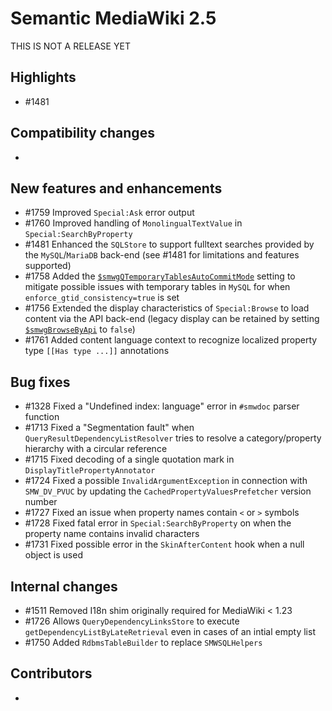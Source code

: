 # Semantic MediaWiki 2.5

THIS IS NOT A RELEASE YET

## Highlights

* #1481

## Compatibility changes

*

## New features and enhancements

* #1759 Improved `Special:Ask` error output 
* #1760 Improved handling of `MonolingualTextValue` in `Special:SearchByProperty`
* #1481 Enhanced the `SQLStore` to support fulltext searches provided by the `MySQL`/`MariaDB` back-end (see #1481 for limitations and features supported)
* #1758 Added the [`$smwgQTemporaryTablesAutoCommitMode`](https://www.semantic-mediawiki.org/wiki/Help:$smwgQTemporaryTablesAutoCommitMode) setting to mitigate possible issues with temporary tables in `MySQL` for when `enforce_gtid_consistency=true` is set
* #1756 Extended the display characteristics of `Special:Browse` to load content via the API back-end (legacy display can be retained by setting [`$smwgBrowseByApi`](https://www.semantic-mediawiki.org/wiki/Help:$smwgBrowseByApi) to `false`) 
* #1761 Added content language context to recognize localized property type `[[Has type ...]]` annotations

## Bug fixes

* #1328 Fixed a "Undefined index: language" error in `#smwdoc` parser function
* #1713 Fixed a "Segmentation fault" when `QueryResultDependencyListResolver` tries to resolve a category/property hierarchy with a circular reference
* #1715 Fixed decoding of a single quotation mark in `DisplayTitlePropertyAnnotator`
* #1724 Fixed a possible `InvalidArgumentException` in connection with `SMW_DV_PVUC` by updating the `CachedPropertyValuesPrefetcher` version number
* #1727 Fixed an issue when property names contain `<` or `>` symbols 
* #1728 Fixed fatal error in `Special:SearchByProperty` on when the property name contains invalid characters
* #1731 Fixed possible error in the `SkinAfterContent` hook when a null object is used

## Internal changes

* #1511 Removed I18n shim originally required for MediaWiki < 1.23
* #1726 Allows `QueryDependencyLinksStore` to execute `getDependencyListByLateRetrieval` even in cases of an intial empty list
* #1750 Added `RdbmsTableBuilder` to replace `SMWSQLHelpers`

## Contributors

*
